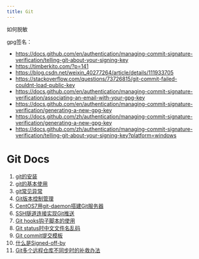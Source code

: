```yaml
---
title: Git
---
```

如何脱敏

gpg签名：
- https://docs.github.com/en/authentication/managing-commit-signature-verification/telling-git-about-your-signing-key
- https://timberkito.com/?p=141
- https://blog.csdn.net/weixin_40277264/article/details/111933705
- https://stackoverflow.com/questions/73726815/git-commit-failed-couldnt-load-public-key
- https://docs.github.com/en/authentication/managing-commit-signature-verification/associating-an-email-with-your-gpg-key
- https://docs.github.com/en/authentication/managing-commit-signature-verification/generating-a-new-gpg-key
- https://docs.github.com/zh/authentication/managing-commit-signature-verification/generating-a-new-gpg-key
- https://docs.github.com/zh/authentication/managing-commit-signature-verification/telling-git-about-your-signing-key?platform=windows


# Git Docs

1. [git的安装](./install_git.html)
2. [git的基本使用](./basic_use.html)
3. [git常见异常](./git_exceptions.html)
4. [Git版本控制管理](./version_control_with_git.md)
5. [CentOS7用git-daemon搭建Git服务器](./create_git_server.md)
6. [SSH隧道连接实现Git推送](./use_ssh_git_push.md)
7. [Git hooks钩子脚本的使用](./git_hooks.md)
8. [Git status时中文文件名乱码](./git_chinese_filename.md)
9. [Git commit提交模板](./git_commit_template.md)
10. [什么是Signed-off-by](./Signed-off-by.md)
11. [Git多个远程仓库不同步时的补救办法](./reset_diff_repos.md)
